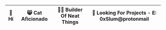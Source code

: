 
| 👋 Hi    | 😸 Cat Aficionado | :pirate_flag: Builder Of Neat Things  | :rocket: Looking For Projects - E: 0xSlum@protonmail |
|---------|--------------------|--------------------------------------|---------------------------------------------------|
